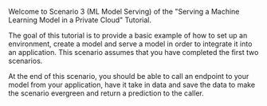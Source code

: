 Welcome to Scenario 3 (ML Model Serving) of the "Serving a Machine Learning Model in a Private Cloud" Tutorial.

The goal of this tutorial is to provide a basic example of how to set up an environment, create a model and serve a model in order to integrate it into an application.  This scenario assumes that you have completed the first two scenarios.  

At the end of this scenario, you should be able to call an endpoint to your model from your application, have it take in data and save the data to make the scenario evergreen and return a prediction to the caller. 


